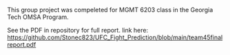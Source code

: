 This group project was compeleted for MGMT 6203 class in the Georgia Tech OMSA Program. 

See the PDF in repository for full report. link here: https://github.com/Stonec823/UFC_Fight_Prediction/blob/main/team45finalreport.pdf
